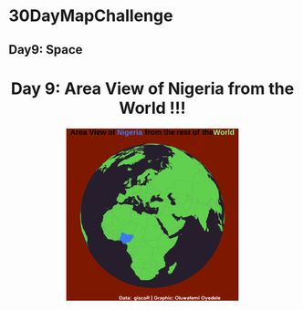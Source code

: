 # 30DayMapChallenge 

## Day9: Space

<h1 align="center"> Day 9: Area View of Nigeria from the World !!! </h1>
  
  <p align="center">
    <img src="https://github.com/BB1464/30DayMapChallenge/blob/master/2022/Day9-Space/Day9.png" width="60%">
      </p>
      
      
      
      
      
      
      
      


